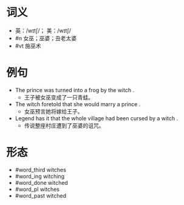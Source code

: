 # 词义
- 英：/wɪtʃ/； 美：/wɪtʃ/
- #n 女巫；巫婆；丑老太婆
- #vt 施巫术
# 例句
- The prince was turned into a frog by the witch .
	- 王子被女巫变成了一只青蛙。
- The witch foretold that she would marry a prince .
	- 女巫预言她将嫁给王子。
- Legend has it that the whole village had been cursed by a witch .
	- 传说整座村庄遭到了巫婆的诅咒。
# 形态
- #word_third witches
- #word_ing witching
- #word_done witched
- #word_pl witches
- #word_past witched
